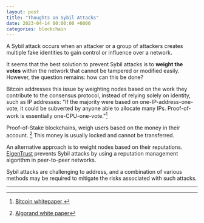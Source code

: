 ```yaml
---
layout: post
title: "Thoughts on Sybil Attacks"
date: 2023-04-14 00:00:00 +0000
categories: blockchain
---
```


A Sybil attack occurs when an attacker or a group of attackers creates multiple fake identities to gain control or influence over a network.

It seems that the best solution to prevent Sybil attacks is to **weight the votes** within the network that cannot be tampered or modified easily. However, the question remains: how can this be done?

Bitcoin addresses this issue by weighting nodes based on the work they contribute to the consensus protocol, instead of relying solely on identity, such as IP addresses: "If the majority were based on one-IP-address-one-vote, it could be subverted by anyone able to allocate many IPs. Proof-of-work is essentially one-CPU-one-vote."[^1]

Proof-of-Stake blockchains, weigh users based on the money in their account. [^2]
This money is usually locked and cannot be transferred.

An alternative approach is to weight nodes based on their reputations.
[EigenTrust](https://en.wikipedia.org/wiki/EigenTrust) prevents Sybil attacks by using a reputation management algorithm in peer-to-peer networks.

Sybil attacks are challenging to address, and a combination of various methods may be required to mitigate the risks associated with such attacks.

---

[^1]: [Bitcoin whitepaper ](https://en.wikipedia.org/wiki/Monolithic_application)
[^2]: [Algorand white paper](https://people.csail.mit.edu/nickolai/papers/gilad-algorand-eprint.pdf)
